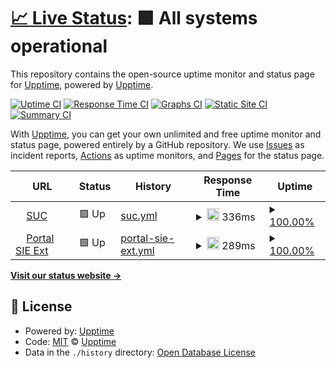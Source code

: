 # [📈 Live Status](https://demo.upptime.js.org): <!--live status--> **🟩 All systems operational**

This repository contains the open-source uptime monitor and status page for [Upptime](https://upptime.js.org), powered by [Upptime](https://github.com/upptime/upptime).

[![Uptime CI](https://github.com/roviol/roviol/workflows/Uptime%20CI/badge.svg)](https://github.com/roviol/roviol/actions?query=workflow%3A%22Uptime+CI%22)
[![Response Time CI](https://github.com/roviol/roviol/workflows/Response%20Time%20CI/badge.svg)](https://github.com/roviol/roviol/actions?query=workflow%3A%22Response+Time+CI%22)
[![Graphs CI](https://github.com/roviol/roviol/workflows/Graphs%20CI/badge.svg)](https://github.com/roviol/roviol/actions?query=workflow%3A%22Graphs+CI%22)
[![Static Site CI](https://github.com/roviol/roviol/workflows/Static%20Site%20CI/badge.svg)](https://github.com/roviol/roviol/actions?query=workflow%3A%22Static+Site+CI%22)
[![Summary CI](https://github.com/roviol/roviol/workflows/Summary%20CI/badge.svg)](https://github.com/roviol/roviol/actions?query=workflow%3A%22Summary+CI%22)

With [Upptime](https://upptime.js.org), you can get your own unlimited and free uptime monitor and status page, powered entirely by a GitHub repository. We use [Issues](https://github.com/upptime/upptime/issues) as incident reports, [Actions](https://github.com/roviol/roviol/actions) as uptime monitors, and [Pages](https://demo.upptime.js.org) for the status page.

<!--start: status pages-->
<!-- This summary is generated by Upptime (https://github.com/upptime/upptime) -->
<!-- Do not edit this manually, your changes will be overwritten -->
<!-- prettier-ignore -->
| URL | Status | History | Response Time | Uptime |
| --- | ------ | ------- | ------------- | ------ |
| <img alt="" src="https://favicons.githubusercontent.com/suc.sie.gob.do" height="13"> [SUC](https://suc.sie.gob.do/) | 🟩 Up | [suc.yml](https://github.com/roviol/pagesmonitor/commits/HEAD/history/suc.yml) | <details><summary><img alt="Response time graph" src="./graphs/suc/response-time-week.png" height="20"> 336ms</summary><br><a href="https://sie.gob.do/history/suc"><img alt="Response time 336" src="https://img.shields.io/endpoint?url=https%3A%2F%2Fraw.githubusercontent.com%2Froviol%2Fpagesmonitor%2FHEAD%2Fapi%2Fsuc%2Fresponse-time.json"></a><br><a href="https://sie.gob.do/history/suc"><img alt="24-hour response time 352" src="https://img.shields.io/endpoint?url=https%3A%2F%2Fraw.githubusercontent.com%2Froviol%2Fpagesmonitor%2FHEAD%2Fapi%2Fsuc%2Fresponse-time-day.json"></a><br><a href="https://sie.gob.do/history/suc"><img alt="7-day response time 336" src="https://img.shields.io/endpoint?url=https%3A%2F%2Fraw.githubusercontent.com%2Froviol%2Fpagesmonitor%2FHEAD%2Fapi%2Fsuc%2Fresponse-time-week.json"></a><br><a href="https://sie.gob.do/history/suc"><img alt="30-day response time 336" src="https://img.shields.io/endpoint?url=https%3A%2F%2Fraw.githubusercontent.com%2Froviol%2Fpagesmonitor%2FHEAD%2Fapi%2Fsuc%2Fresponse-time-month.json"></a><br><a href="https://sie.gob.do/history/suc"><img alt="1-year response time 336" src="https://img.shields.io/endpoint?url=https%3A%2F%2Fraw.githubusercontent.com%2Froviol%2Fpagesmonitor%2FHEAD%2Fapi%2Fsuc%2Fresponse-time-year.json"></a></details> | <details><summary><a href="https://sie.gob.do/history/suc">100.00%</a></summary><a href="https://sie.gob.do/history/suc"><img alt="All-time uptime 100.00%" src="https://img.shields.io/endpoint?url=https%3A%2F%2Fraw.githubusercontent.com%2Froviol%2Fpagesmonitor%2FHEAD%2Fapi%2Fsuc%2Fuptime.json"></a><br><a href="https://sie.gob.do/history/suc"><img alt="24-hour uptime 100.00%" src="https://img.shields.io/endpoint?url=https%3A%2F%2Fraw.githubusercontent.com%2Froviol%2Fpagesmonitor%2FHEAD%2Fapi%2Fsuc%2Fuptime-day.json"></a><br><a href="https://sie.gob.do/history/suc"><img alt="7-day uptime 100.00%" src="https://img.shields.io/endpoint?url=https%3A%2F%2Fraw.githubusercontent.com%2Froviol%2Fpagesmonitor%2FHEAD%2Fapi%2Fsuc%2Fuptime-week.json"></a><br><a href="https://sie.gob.do/history/suc"><img alt="30-day uptime 100.00%" src="https://img.shields.io/endpoint?url=https%3A%2F%2Fraw.githubusercontent.com%2Froviol%2Fpagesmonitor%2FHEAD%2Fapi%2Fsuc%2Fuptime-month.json"></a><br><a href="https://sie.gob.do/history/suc"><img alt="1-year uptime 100.00%" src="https://img.shields.io/endpoint?url=https%3A%2F%2Fraw.githubusercontent.com%2Froviol%2Fpagesmonitor%2FHEAD%2Fapi%2Fsuc%2Fuptime-year.json"></a></details>
| <img alt="" src="https://favicons.githubusercontent.com/portal.sie.gov.do" height="13"> [Portal SIE Ext](https://portal.sie.gov.do:17109/_forms/default.aspx?ReturnUrl=%2f_layouts%2f15%2fAuthenticate.aspx%3fSource%3d%252F&Source=%2F) | 🟩 Up | [portal-sie-ext.yml](https://github.com/roviol/pagesmonitor/commits/HEAD/history/portal-sie-ext.yml) | <details><summary><img alt="Response time graph" src="./graphs/portal-sie-ext/response-time-week.png" height="20"> 289ms</summary><br><a href="https://sie.gob.do/history/portal-sie-ext"><img alt="Response time 289" src="https://img.shields.io/endpoint?url=https%3A%2F%2Fraw.githubusercontent.com%2Froviol%2Fpagesmonitor%2FHEAD%2Fapi%2Fportal-sie-ext%2Fresponse-time.json"></a><br><a href="https://sie.gob.do/history/portal-sie-ext"><img alt="24-hour response time 371" src="https://img.shields.io/endpoint?url=https%3A%2F%2Fraw.githubusercontent.com%2Froviol%2Fpagesmonitor%2FHEAD%2Fapi%2Fportal-sie-ext%2Fresponse-time-day.json"></a><br><a href="https://sie.gob.do/history/portal-sie-ext"><img alt="7-day response time 289" src="https://img.shields.io/endpoint?url=https%3A%2F%2Fraw.githubusercontent.com%2Froviol%2Fpagesmonitor%2FHEAD%2Fapi%2Fportal-sie-ext%2Fresponse-time-week.json"></a><br><a href="https://sie.gob.do/history/portal-sie-ext"><img alt="30-day response time 289" src="https://img.shields.io/endpoint?url=https%3A%2F%2Fraw.githubusercontent.com%2Froviol%2Fpagesmonitor%2FHEAD%2Fapi%2Fportal-sie-ext%2Fresponse-time-month.json"></a><br><a href="https://sie.gob.do/history/portal-sie-ext"><img alt="1-year response time 289" src="https://img.shields.io/endpoint?url=https%3A%2F%2Fraw.githubusercontent.com%2Froviol%2Fpagesmonitor%2FHEAD%2Fapi%2Fportal-sie-ext%2Fresponse-time-year.json"></a></details> | <details><summary><a href="https://sie.gob.do/history/portal-sie-ext">100.00%</a></summary><a href="https://sie.gob.do/history/portal-sie-ext"><img alt="All-time uptime 100.00%" src="https://img.shields.io/endpoint?url=https%3A%2F%2Fraw.githubusercontent.com%2Froviol%2Fpagesmonitor%2FHEAD%2Fapi%2Fportal-sie-ext%2Fuptime.json"></a><br><a href="https://sie.gob.do/history/portal-sie-ext"><img alt="24-hour uptime 100.00%" src="https://img.shields.io/endpoint?url=https%3A%2F%2Fraw.githubusercontent.com%2Froviol%2Fpagesmonitor%2FHEAD%2Fapi%2Fportal-sie-ext%2Fuptime-day.json"></a><br><a href="https://sie.gob.do/history/portal-sie-ext"><img alt="7-day uptime 100.00%" src="https://img.shields.io/endpoint?url=https%3A%2F%2Fraw.githubusercontent.com%2Froviol%2Fpagesmonitor%2FHEAD%2Fapi%2Fportal-sie-ext%2Fuptime-week.json"></a><br><a href="https://sie.gob.do/history/portal-sie-ext"><img alt="30-day uptime 100.00%" src="https://img.shields.io/endpoint?url=https%3A%2F%2Fraw.githubusercontent.com%2Froviol%2Fpagesmonitor%2FHEAD%2Fapi%2Fportal-sie-ext%2Fuptime-month.json"></a><br><a href="https://sie.gob.do/history/portal-sie-ext"><img alt="1-year uptime 100.00%" src="https://img.shields.io/endpoint?url=https%3A%2F%2Fraw.githubusercontent.com%2Froviol%2Fpagesmonitor%2FHEAD%2Fapi%2Fportal-sie-ext%2Fuptime-year.json"></a></details>

<!--end: status pages-->

[**Visit our status website →**](https://demo.upptime.js.org)

## 📄 License

- Powered by: [Upptime](https://github.com/upptime/upptime)
- Code: [MIT](./LICENSE) © [Upptime](https://upptime.js.org)
- Data in the `./history` directory: [Open Database License](https://opendatacommons.org/licenses/odbl/1-0/)
